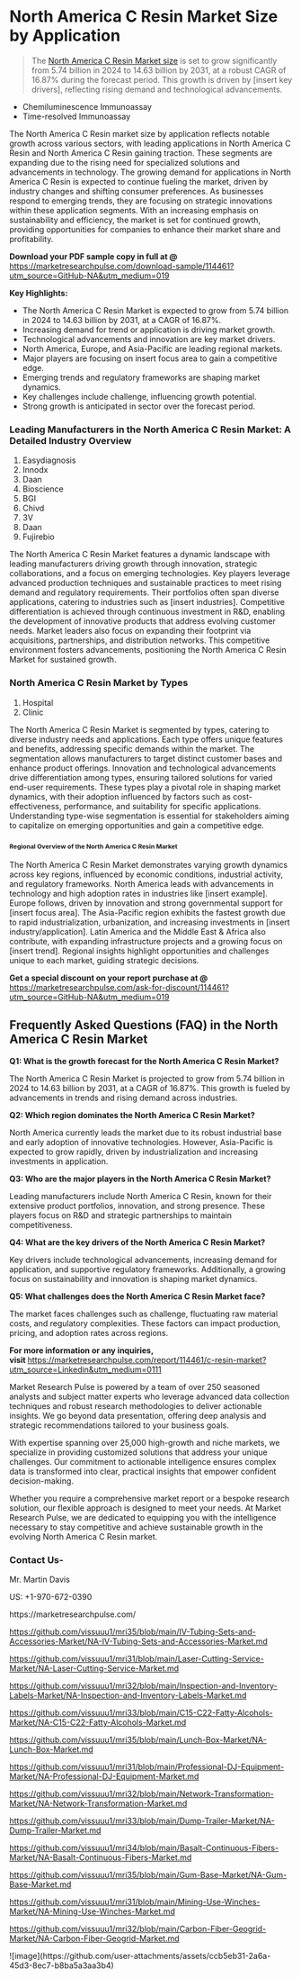 <h1>North America C Resin Market&nbsp;Size by Application</h1><blockquote><p>The <a href="https://marketresearchpulse.com/download-sample/114461?utm_source=GitHub-NA&amp;utm_medium=019">North America C Resin Market size</a> is set to grow significantly from 5.74 billion in 2024 to 14.63 billion by 2031, at a robust CAGR of 16.87% during the forecast period. This growth is driven by [insert key drivers], reflecting rising demand and technological advancements.</p></blockquote><ul><li>Chemiluminescence Immunoassay<li> Time-resolved Immunoassay</li></ul><p>The North America C Resin market size by application reflects notable growth across various sectors, with leading applications in North America C Resin and North America C Resin gaining traction. These segments are expanding due to the rising need for specialized solutions and advancements in technology. The growing demand for applications in North America C Resin is expected to continue fueling the market, driven by industry changes and shifting consumer preferences. As businesses respond to emerging trends, they are focusing on strategic innovations within these application segments. With an increasing emphasis on sustainability and efficiency, the market is set for continued growth, providing opportunities for companies to enhance their market share and profitability.</p><p><strong>Download your PDF sample copy in full at @ </strong><a href="https://marketresearchpulse.com/download-sample/114461?utm_source=GitHub-NA&amp;utm_medium=019">https://marketresearchpulse.com/download-sample/114461?utm_source=GitHub-NA&amp;utm_medium=019</a></p><p><strong>Key Highlights: </strong></p><ul><li>The North America C Resin Market is expected to grow from 5.74 billion in 2024 to 14.63 billion by 2031, at a CAGR of 16.87%.</li><li>Increasing demand for trend or application is driving market growth.</li><li>Technological advancements and innovation are key market drivers.</li><li>North America, Europe, and Asia-Pacific are leading regional markets.</li><li>Major players are focusing on insert focus area to gain a competitive edge.</li><li>Emerging trends and regulatory frameworks are shaping market dynamics.</li><li>Key challenges include challenge, influencing growth potential.</li><li>Strong growth is anticipated in sector over the forecast period.</li></ul><h3>Leading Manufacturers in the North America C Resin Market: A Detailed Industry Overview</h3><ol><li>Easydiagnosis</li><li>Innodx</li><li>Daan</li><li>Bioscience</li><li>BGI</li><li>Chivd</li><li>3V</li><li>Daan</li><li>Fujirebio</li></ol><div class="flex max-w-full flex-col flex-grow"><div class="min-h-8 text-message flex w-full flex-col items-end gap-2 whitespace-normal break-words [.text-message+&amp;]:mt-5" dir="auto" data-message-author-role="assistant" data-message-id="fd8432e4-4910-450d-b182-61b7bfb0a01f" data-message-model-slug="gpt-4o"><div class="flex w-full flex-col gap-1 empty:hidden first:pt-[3px]"><div class="markdown prose w-full break-words dark:prose-invert light"><p>The North America C Resin Market features a dynamic landscape with leading manufacturers driving growth through innovation, strategic collaborations, and a focus on emerging technologies. Key players leverage advanced production techniques and sustainable practices to meet rising demand and regulatory requirements. Their portfolios often span diverse applications, catering to industries such as [insert industries]. Competitive differentiation is achieved through continuous investment in R&amp;D, enabling the development of innovative products that address evolving customer needs. Market leaders also focus on expanding their footprint via acquisitions, partnerships, and distribution networks. This competitive environment fosters advancements, positioning the North America C Resin Market for sustained growth.</p></div></div></div></div><h3>North America C Resin Market by Types</h3><ol><li>Hospital<li> Clinic</li></ol><div class="flex max-w-full flex-col flex-grow"><div class="min-h-8 text-message flex w-full flex-col items-end gap-2 whitespace-normal break-words [.text-message+&amp;]:mt-5" dir="auto" data-message-author-role="assistant" data-message-id="084470be-0bb7-4664-bddf-5156b4f41249" data-message-model-slug="gpt-4o-mini"><div class="flex w-full flex-col gap-1 empty:hidden first:pt-[3px]"><div class="markdown prose w-full break-words dark:prose-invert light"><p>The North America C Resin Market is segmented by types, catering to diverse industry needs and applications. Each type offers unique features and benefits, addressing specific demands within the market. The segmentation allows manufacturers to target distinct customer bases and enhance product offerings. Innovation and technological advancements drive differentiation among types, ensuring tailored solutions for varied end-user requirements. These types play a pivotal role in shaping market dynamics, with their adoption influenced by factors such as cost-effectiveness, performance, and suitability for specific applications. Understanding type-wise segmentation is essential for stakeholders aiming to capitalize on emerging opportunities and gain a competitive edge.</p></div></div></div></div><h3><span style="font-size: 11px;">Regional Overview of the North America C Resin Market</span></h3><div class="flex max-w-full flex-col flex-grow"><div class="min-h-8 text-message flex w-full flex-col items-end gap-2 whitespace-normal break-words [.text-message+&amp;]:mt-5" dir="auto" data-message-author-role="assistant" data-message-id="e9038762-ce64-4e30-91c9-9bd413514231" data-message-model-slug="gpt-4o-mini"><div class="flex w-full flex-col gap-1 empty:hidden first:pt-[3px]"><div class="markdown prose w-full break-words dark:prose-invert light"><p>The North America C Resin Market demonstrates varying growth dynamics across key regions, influenced by economic conditions, industrial activity, and regulatory frameworks. North America leads with advancements in technology and high adoption rates in industries like [insert example]. Europe follows, driven by innovation and strong governmental support for [insert focus area]. The Asia-Pacific region exhibits the fastest growth due to rapid industrialization, urbanization, and increasing investments in [insert industry/application]. Latin America and the Middle East &amp; Africa also contribute, with expanding infrastructure projects and a growing focus on [insert trend]. Regional insights highlight opportunities and challenges unique to each market, guiding strategic decisions.</p></div></div></div></div><p><strong>Get a special discount on your report purchase at @ </strong><a href="https://marketresearchpulse.com/ask-for-discount/114461?utm_source=GitHub-NA&amp;utm_medium=019">https://marketresearchpulse.com/ask-for-discount/114461?utm_source=GitHub-NA&amp;utm_medium=019</a></p><h2>Frequently Asked Questions (FAQ) in the North America C Resin Market</h2><p><strong>Q1: What is the growth forecast for the North America C Resin Market?</strong></p><p>The North America C Resin Market is projected to grow from 5.74 billion in 2024 to 14.63 billion by 2031, at a CAGR of 16.87%. This growth is fueled by advancements in trends and rising demand across industries.</p><p><strong>Q2: Which region dominates the North America C Resin Market?</strong></p><p>North America currently leads the market due to its robust industrial base and early adoption of innovative technologies. However, Asia-Pacific is expected to grow rapidly, driven by industrialization and increasing investments in application.</p><p><strong>Q3: Who are the major players in the North America C Resin Market?</strong></p><p>Leading manufacturers include North America C Resin, known for their extensive product portfolios, innovation, and strong presence. These players focus on R&amp;D and strategic partnerships to maintain competitiveness.</p><p><strong>Q4: What are the key drivers of the North America C Resin Market?</strong></p><p>Key drivers include technological advancements, increasing demand for application, and supportive regulatory frameworks. Additionally, a growing focus on sustainability and innovation is shaping market dynamics.</p><p><strong>Q5: What challenges does the North America C Resin Market face?</strong></p><p>The market faces challenges such as challenge, fluctuating raw material costs, and regulatory complexities. These factors can impact production, pricing, and adoption rates across regions.</p><p><strong>For more information or any inquiries, visit&nbsp;</strong><a href="https://marketresearchpulse.com/report/114461/c-resin-market?utm_source=Linkedin&utm_medium=0111">https://marketresearchpulse.com/report/114461/c-resin-market?utm_source=Linkedin&utm_medium=0111</a></p><p>Market Research Pulse is powered by a team of over 250 seasoned analysts and subject matter experts who leverage advanced data collection techniques and robust research methodologies to deliver actionable insights. We go beyond data presentation, offering deep analysis and strategic recommendations tailored to your business goals.</p><p>With expertise spanning over 25,000 high-growth and niche markets, we specialize in providing customized solutions that address your unique challenges. Our commitment to actionable intelligence ensures complex data is transformed into clear, practical insights that empower confident decision-making.</p><p>Whether you require a comprehensive market report or a bespoke research solution, our flexible approach is designed to meet your needs. At Market Research Pulse, we are dedicated to equipping you with the intelligence necessary to stay competitive and achieve sustainable growth in the evolving North America C Resin market.</p><h3><strong>Contact Us-</strong></h3><p>Mr. Martin Davis</p><p>US: +1-970-672-0390</p><p>https://marketresearchpulse.com/</p><p><a href="https://github.com/vissuuu1/mri35/blob/main/IV-Tubing-Sets-and-Accessories-Market/NA-IV-Tubing-Sets-and-Accessories-Market.md">https://github.com/vissuuu1/mri35/blob/main/IV-Tubing-Sets-and-Accessories-Market/NA-IV-Tubing-Sets-and-Accessories-Market.md</a></p><p><a href="https://github.com/vissuuu1/mri31/blob/main/Laser-Cutting-Service-Market/NA-Laser-Cutting-Service-Market.md">https://github.com/vissuuu1/mri31/blob/main/Laser-Cutting-Service-Market/NA-Laser-Cutting-Service-Market.md</a></p><p><a href="https://github.com/vissuuu1/mri32/blob/main/Inspection-and-Inventory-Labels-Market/NA-Inspection-and-Inventory-Labels-Market.md">https://github.com/vissuuu1/mri32/blob/main/Inspection-and-Inventory-Labels-Market/NA-Inspection-and-Inventory-Labels-Market.md</a></p><p><a href="https://github.com/vissuuu1/mri33/blob/main/C15-C22-Fatty-Alcohols-Market/NA-C15-C22-Fatty-Alcohols-Market.md">https://github.com/vissuuu1/mri33/blob/main/C15-C22-Fatty-Alcohols-Market/NA-C15-C22-Fatty-Alcohols-Market.md</a></p><p><a href="https://github.com/vissuuu1/mri35/blob/main/Lunch-Box-Market/NA-Lunch-Box-Market.md">https://github.com/vissuuu1/mri35/blob/main/Lunch-Box-Market/NA-Lunch-Box-Market.md</a></p><p><a href="https://github.com/vissuuu1/mri31/blob/main/Professional-DJ-Equipment-Market/NA-Professional-DJ-Equipment-Market.md">https://github.com/vissuuu1/mri31/blob/main/Professional-DJ-Equipment-Market/NA-Professional-DJ-Equipment-Market.md</a></p><p><a href="https://github.com/vissuuu1/mri32/blob/main/Network-Transformation-Market/NA-Network-Transformation-Market.md">https://github.com/vissuuu1/mri32/blob/main/Network-Transformation-Market/NA-Network-Transformation-Market.md</a></p><p><a href="https://github.com/vissuuu1/mri33/blob/main/Dump-Trailer-Market/NA-Dump-Trailer-Market.md">https://github.com/vissuuu1/mri33/blob/main/Dump-Trailer-Market/NA-Dump-Trailer-Market.md</a></p><p><a href="https://github.com/vissuuu1/mri34/blob/main/Basalt-Continuous-Fibers-Market/NA-Basalt-Continuous-Fibers-Market.md">https://github.com/vissuuu1/mri34/blob/main/Basalt-Continuous-Fibers-Market/NA-Basalt-Continuous-Fibers-Market.md</a></p><p><a href="https://github.com/vissuuu1/mri35/blob/main/Gum-Base-Market/NA-Gum-Base-Market.md">https://github.com/vissuuu1/mri35/blob/main/Gum-Base-Market/NA-Gum-Base-Market.md</a></p><p><a href="https://github.com/vissuuu1/mri31/blob/main/Mining-Use-Winches-Market/NA-Mining-Use-Winches-Market.md">https://github.com/vissuuu1/mri31/blob/main/Mining-Use-Winches-Market/NA-Mining-Use-Winches-Market.md</a></p><p><a href="https://github.com/vissuuu1/mri32/blob/main/Carbon-Fiber-Geogrid-Market/NA-Carbon-Fiber-Geogrid-Market.md">https://github.com/vissuuu1/mri32/blob/main/Carbon-Fiber-Geogrid-Market/NA-Carbon-Fiber-Geogrid-Market.md</a></p>
![image](https://github.com/user-attachments/assets/ccb5eb31-2a6a-45d3-8ec7-b8ba5a3aa3b4)
